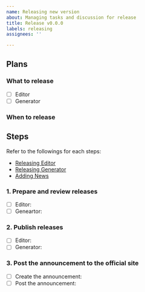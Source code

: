 ```yaml
---
name: Releasing new version
about: Managing tasks and discussion for release
title: Release v0.0.0
labels: releasing
assignees: ''

---
```


<!--
If necessary, describe the purpose, reason, and background for this release here.
-->

## Plans

### What to release

- [ ] Editor
- [ ] Generator

### When to release

<!-- Release data -->

## Steps

<!--
If this release includes only one of Editor or Generator, delete the checklist for the one not released.
-->

Refer to the followings for each steps:

- [Releasing Editor](https://github.com/thinreports/thinreports-editor#releasing-editor)
- [Releasing Generator](https://github.com/thinreports/thinreports-generator#releasing-generator)
- [Adding News](https://github.com/thinreports/thinreports.org#adding-news)

### 1. Prepare and review releases

- [ ] Editor: <!-- put url for pull request here -->
- [ ] Geneartor: <!-- put url for pull request here -->

### 2. Publish releases

- [ ] Editor: <!-- put url for the published release here -->
- [ ] Generator: <!-- put url for the published rubygem here -->

### 3. Post the announcement to the official site

- [ ] Create the announcement: <!-- put url for the pull request here -->
- [ ] Post the announcement: <!-- put url for the posted announcement here -->
